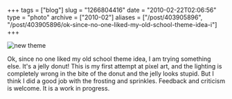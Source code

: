 +++
tags = ["blog"]
slug = "1266804416"
date = "2010-02-22T02:06:56"
type = "photo"
archive = ["2010-02"]
aliases = ["/post/403905896", "/post/403905896/ok-since-no-one-liked-my-old-school-theme-idea-i"]
+++

![new theme][1]

Ok, since no one liked my old school theme idea, I am trying something
else.  It's a jelly donut!  This is my first attempt at pixel art, and the
lighting is completely wrong in the bite of the donut and the jelly looks
stupid.  But I think I did a good job with the frosting and sprinkles.
Feedback and criticism is welcome.  It is a work in progress. 

[1]: http://40.media.tumblr.com/tumblr_ky80jj1DOV1qaxyu1o1_400.png
